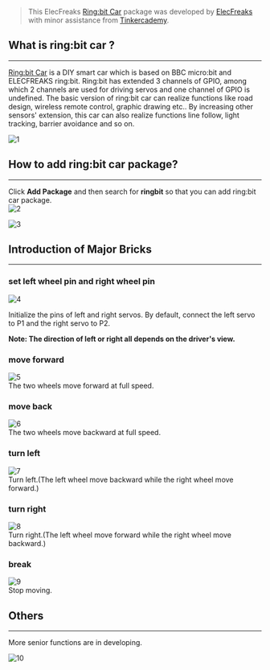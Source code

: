 
> This ElecFreaks [Ring:bit Car](http://www.elecfreaks.com/estore/ring-bit-car-mirco-bit-educational-smart-robot-kit-for-kids.html) package was developed by [ElecFreaks](https://www.elecfreaks.com/) with minor assistance from [Tinkercademy](https://tinkercademy.com/).  

## What is ring:bit car ?   
---

[Ring:bit Car](http://www.elecfreaks.com/estore/ring-bit-car-mirco-bit-educational-smart-robot-kit-for-kids.html) is a DIY smart car which is based on BBC micro:bit and ELECFREAKS ring:bit. Ring:bit has extended 3 channels of GPIO, among which 2 channels are used for driving servos and one channel of GPIO is undefined. The basic version of ring:bit car can realize functions like road design, wireless remote control, graphic drawing etc.. By increasing other sensors' extension, this car can also realize functions line follow, light tracking, barrier avoidance and so on.  

![1](https://i.imgur.com/etm0cGB.png)  

## How to add ring:bit car package?   
---
Click **Add Package** and then search for **ringbit** so that you can add ring:bit car package.  
![2](https://i.imgur.com/Ruh0MxU.png)  

![3](https://i.imgur.com/kiO9N67.png)  

## Introduction of Major Bricks  
---
### set left wheel pin and right wheel pin  
![4](https://i.imgur.com/aq4GLkQ.png)  

Initialize the pins of left and right servos. By default, connect the left servo to P1 and the right servo to P2.   

**Note: The direction of left or right all depends on the driver's view.**  

### move forward  
![5](https://i.imgur.com/QLVHllr.png)  
The two wheels move forward at full speed.   

### move back  
![6](https://i.imgur.com/ToNFNcW.png)  
The two wheels move backward at full speed.   

### turn left  
![7](https://i.imgur.com/KkLjxFP.png)  
Turn left.(The left wheel move backward while the right wheel move forward.)   

### turn right  
![8](https://i.imgur.com/sjq6PSt.png)  
Turn right.(The left wheel move forward while the right wheel move backward.)   

### break  
![9](https://i.imgur.com/fDaWOeJ.png)  
Stop moving. 

## Others  
---
More senior functions are in developing.   

![10](https://i.imgur.com/D5VkmRg.png)   

